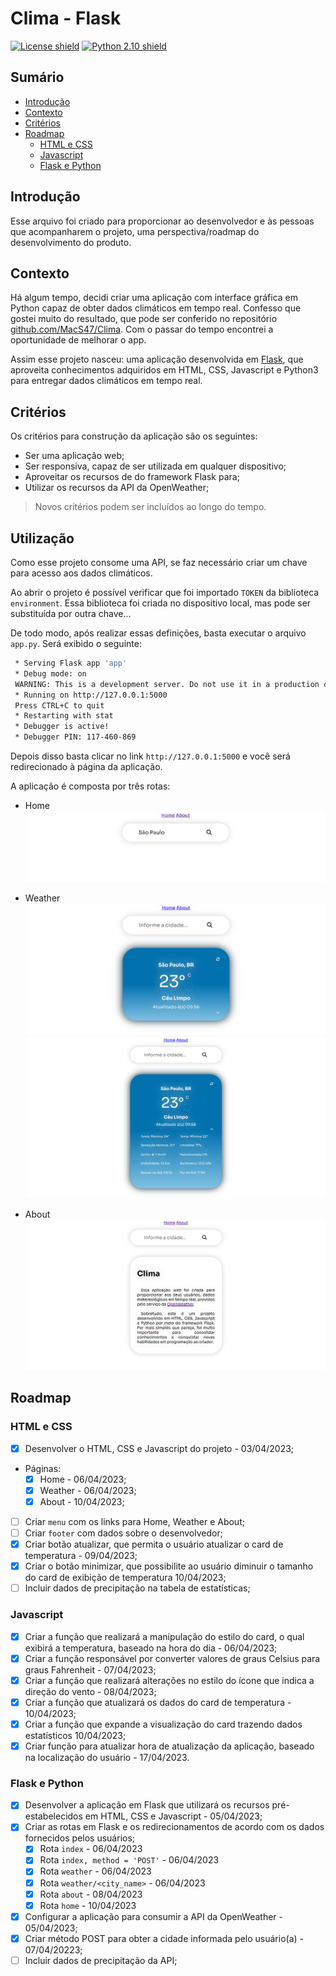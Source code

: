 # Clima - Flask

[![License shield](https://img.shields.io/badge/license-MIT-green?style=flat)](https://img.shields.io/)
[![Python 2.10 shield](https://img.shields.io/badge/python-v.310-blue?style=flat&logo)](https://img.shields.io/)

## Sumário

* [Introdução](#introdução)
* [Contexto](#contexto)
* [Critérios](#critérios)
* [Roadmap](#roadmap)
  * [HTML e CSS](#html-e-css)
  * [Javascript](#javascript)
  * [Flask e Python](#flask-e-python)

## Introdução

Esse arquivo foi criado para proporcionar ao desenvolvedor e às pessoas que acompanharem o projeto, uma perspectiva/roadmap do desenvolvimento do produto.

## Contexto

Há algum tempo, decidi criar uma aplicação com interface gráfica em Python capaz de obter dados climáticos em tempo real. Confesso que gostei muito do resultado, que pode ser conferido no repositório [github.com/MacS47/Clima](https://github.com/MacS47/Clima). Com o passar do tempo encontrei a oportunidade de melhorar o app.

Assim esse projeto nasceu: uma aplicação desenvolvida em [Flask](https://flask.palletsprojects.com/en/2.2.x/quickstart/), que aproveita conhecimentos adquiridos em HTML, CSS, Javascript e Python3 para entregar dados climáticos em tempo real.

## Critérios

Os critérios para construção da aplicação são os seguintes:

* Ser uma aplicação web;
* Ser responsiva, capaz de ser utilizada em qualquer dispositivo;
* Aproveitar os recursos de do framework Flask para;
* Utilizar os recursos da API da OpenWeather;

> Novos critérios podem ser incluídos ao longo do tempo.

## Utilização

Como esse projeto consome uma API, se faz necessário criar um chave para acesso aos dados climáticos.

Ao abrir o projeto é possível verificar que foi importado `TOKEN` da biblioteca `environment`. Essa biblioteca foi criada no dispositivo local, mas pode ser substituída por outra chave...

De todo modo, após realizar essas definições, basta executar o arquivo `app.py`. Será exibido o seguinte:

```bash
 * Serving Flask app 'app'
 * Debug mode: on
 WARNING: This is a development server. Do not use it in a production deployment. Use a production WSGI server instead.
 * Running on http://127.0.0.1:5000
 Press CTRL+C to quit
 * Restarting with stat
 * Debugger is active!
 * Debugger PIN: 117-460-869
```

Depois disso basta clicar no link `http://127.0.0.1:5000` e você será redirecionado à página da aplicação.

A aplicação é composta por três rotas:

* Home
![Captura de tela da página Home](./Screenshots/home.png)

* Weather
![Captura de tela da página Weather com os dados climáticos da cidade de São Paulo](./Screenshots/weather.png)
![Captura de tela da página Weather com o card principal expandido](./Screenshots/weather_expand.png)

* About
![Captura de tela da página About](./Screenshots/about.png)

## Roadmap

### **HTML e CSS**

* [x] Desenvolver o HTML, CSS e Javascript do projeto - 03/04/2023;
* Páginas:
  * [x] Home - 06/04/2023;
  * [x] Weather - 06/04/2023;
  * [x] About - 10/04/2023;
* [ ] Criar `menu` com os links para Home, Weather e About;
* [ ] Criar `footer` com dados sobre o desenvolvedor;
* [x] Criar botão atualizar, que permita o usuário atualizar o card de temperatura - 09/04/2023;
* [x] Criar o botão minimizar, que possibilite ao usuário diminuir o tamanho do card de exibição de temperatura 10/04/2023;
* [ ] Incluir dados de precipitação na tabela de estatísticas;

### **Javascript**

* [x] Criar a função que realizará a manipulação do estilo do card, o qual exibirá a temperatura, baseado na hora do dia - 06/04/2023;
* [x] Criar a função responsável por converter valores de graus Celsius para graus Fahrenheit - 07/04/2023;
* [x] Criar a função que realizará alterações no estilo do ícone que indica a direção do vento - 08/04/2023;
* [x] Criar a função que atualizará os dados do card de temperatura - 10/04/2023;
* [x] Criar a função que expande a visualização do card trazendo dados estatísticos 10/04/2023;
* [x] Criar função para atualizar hora de atualização da aplicação, baseado na localização do usuário - 17/04/2023.

### **Flask e Python**

* [x] Desenvolver a aplicação em Flask que utilizará os recursos pré-estabelecidos em HTML, CSS e Javascript - 05/04/2023;
* [x] Criar as rotas em Flask e os redirecionamentos de acordo com os dados fornecidos pelos usuários;
  * [x] Rota `index` - 06/04/2023
  * [x] Rota `index, method = 'POST'` - 06/04/2023
  * [x] Rota `weather` - 06/04/2023
  * [x] Rota `weather/<city_name>` - 06/04/2023
  * [x] Rota `about` - 08/04/2023
  * [x] Rota `home` - 10/04/2023
* [x] Configurar a aplicação para consumir a API da OpenWeather - 05/04/2023;
* [x] Criar método POST para obter a cidade informada pelo usuário(a) - 07/04/20223;
* [ ] Incluir dados de precipitação da API;
